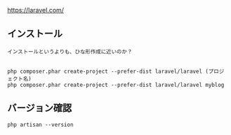 <https://laravel.com/>

## インストール
```
インストールというよりも、ひな形作成に近いのか？


php composer.phar create-project --prefer-dist laravel/laravel (プロジェクト名)
php composer.phar create-project --prefer-dist laravel/laravel myblog

```

## バージョン確認
```
php artisan --version
```


